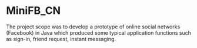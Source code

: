 MiniFB_CN
=========
The project scope was to develop a prototype of online social networks (Facebook) in Java which produced some typical application functions such as sign-in, friend request, instant messaging. 
